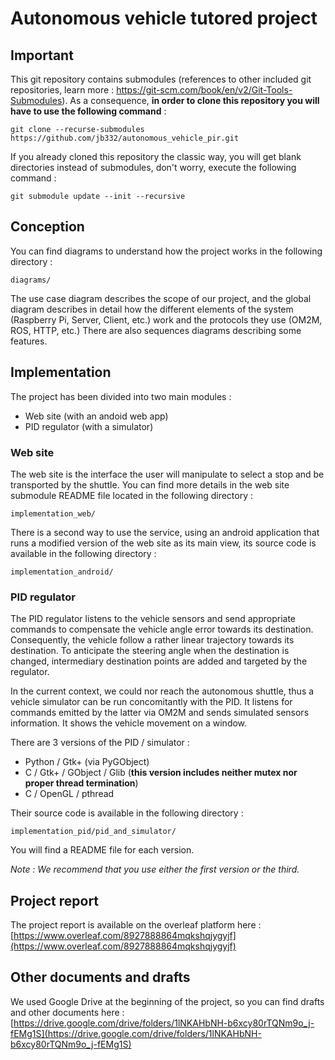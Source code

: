 # Autonomous vehicle tutored project

## Important

This git repository contains submodules (references to other included git repositories, learn more : https://git-scm.com/book/en/v2/Git-Tools-Submodules). As a consequence, **in order to clone this repository you will have to use the following command** :

    git clone --recurse-submodules https://github.com/jb332/autonomous_vehicle_pir.git

If you already cloned this repository the classic way, you will get blank directories instead of submodules, don't worry, execute the following command :

    git submodule update --init --recursive

## Conception
You can find diagrams to understand how the project works in the following directory :

    diagrams/

The use case diagram describes the scope of our project, and the global diagram describes in detail how the different elements of the system (Raspberry Pi, Server, Client, etc.) work and the protocols they use (OM2M, ROS, HTTP, etc.)
There are also sequences diagrams describing some features.

## Implementation

The project has been divided into two main modules :

 - Web site (with an andoid web app)
 - PID regulator (with a simulator)

### Web site

The web site is the interface the user will manipulate to select a stop and be transported by the shuttle. You can find more details in the web site submodule README file located in the following directory  :

    implementation_web/

There is a second way to use the service, using an android application that runs a modified version of the web site as its main view, its source code is available in the following directory :

    implementation_android/

### PID regulator

The PID regulator listens to the vehicle sensors and send appropriate commands to compensate the vehicle angle error towards its destination. Consequently, the vehicle follow a rather linear trajectory towards its destination. To anticipate the steering angle when the destination is changed, intermediary destination points are added and targeted by the regulator.

In the current context, we could nor reach the autonomous shuttle, thus a vehicle simulator can be run concomitantly with the PID. It listens for commands emitted by the latter via OM2M and sends simulated sensors information. It shows the vehicle movement on a window.

There are 3 versions of the PID / simulator :
 - Python / Gtk+ (via PyGObject)
 - C / Gtk+ / GObject / Glib (**this version includes neither mutex nor proper thread termination**)
 - C / OpenGL / pthread

Their source code is available in the following directory :

    implementation_pid/pid_and_simulator/

You will find a README file for each version.

*Note : We recommend that you use either the first version or the third.*

## Project report

The project report is available on the overleaf platform here :
[https://www.overleaf.com/8927888864mqkshqjygyjf](https://www.overleaf.com/8927888864mqkshqjygyjf)

## Other documents and drafts

We used Google Drive at the beginning of the project, so you can find drafts and other documents here :
[https://drive.google.com/drive/folders/1lNKAHbNH-b6xcy80rTQNm9o_j-fEMg1S](https://drive.google.com/drive/folders/1lNKAHbNH-b6xcy80rTQNm9o_j-fEMg1S)


